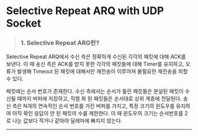# Selective Repeat ARQ with UDP Socket
  
  
> ### **1. Selective Repeat ARG란?**
 
 Selective Repeat ARQ에서 수신 측은 정확하게 수신된 각각의 패킷에 대해 ACK를 보낸다. 이 때 송신 측은 ACK를 받지 못한 각각의 패킷들에 대해 Timer를 유지하고, 오류가 발생해 Timeout 된 패킷에 대해서만 재전송이 이루어져 불필요한 재전송을 피할 수 있다.

 패킷에는 순서 번호가 존재한다. 수신 측에서는 순서가 틀린 패킷들은 분실된 패킷이 수신될 때까지 버퍼에 저장하고, 직렬 화 된 패킷들은 순서대로 상위 계층에 전달된다. 송신 측은 N개의 연속적인 순서 번호를 가진 버퍼를 가지고, 특정 크기의 윈도우를 유지하여 아직 확인 응답이 안 된 패킷의 수를 제한한다. 이 때 윈도우의 크기는 순서번호를 2로 나눈 값보다 작거나 같아야 딜레마에 빠지지 않는다.
 
 * * *
 
 
